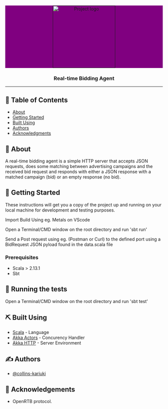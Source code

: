 <p align="center" style="background-color:purple;">
  <a href="" rel="noopener">
 <img width=200px height=200px src="https://global-uploads.webflow.com/60859154db955843c7fc06e7/6086e5b19dcb8d16f5451709_Eskimi.svg" alt="Project logo"></a>
</p>

<h3 align="center">Real-time Bidding Agent</h3>

---

## 📝 Table of Contents

- [About](#about)
- [Getting Started](#getting_started)
- [Built Using](#built_using)
- [Authors](#authors)
- [Acknowledgments](#acknowledgement)

## 🧐 About <a name = "about"></a>

A real-time bidding agent is a simple HTTP server that accepts JSON requests, does some matching between advertising campaigns and the received bid request and responds with either a JSON response with a matched campaign (bid) or an empty response (no bid).

## 🏁 Getting Started <a name = "getting_started"></a>

These instructions will get you a copy of the project up and running on your local machine for development and testing purposes.

Import Build Using eg. Metals on VScode

Open a Terminal/CMD window on the root directory and run 'sbt run'

Send a Post request using eg. (Postman or Curl) to the defined port using a BidRequest JSON pyload found in the data.scala file

### Prerequisites

- Scala > 2.13.1
- Sbt

## 🔧 Running the tests <a name = "tests"></a>

Open a Terminal/CMD window on the root directory and run 'sbt test'

## ⛏️ Built Using <a name = "built_using"></a>

- [Scala](https://www.mongodb.com/) - Language
- [Akka Actors](https://www.scala-lang.org/) - Concurency Handler
- [Akka HTTP](https://doc.akka.io/docs/akka-http/current/) - Server Environment

## ✍️ Authors <a name = "authors"></a>

- [@collins-kariuki](https://github.com/collins-kariuki)

## 🎉 Acknowledgements <a name = "acknowledgement"></a>

- OpenRTB protocol.
